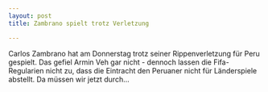 ```yaml
---
layout: post
title: Zambrano spielt trotz Verletzung

---
```


Carlos Zambrano hat am Donnerstag trotz seiner Rippenverletzung für Peru gespielt. Das gefiel Armin Veh gar nicht - dennoch lassen die Fifa-Regularien nicht zu, dass die Eintracht den Peruaner nicht für Länderspiele abstellt. Da müssen wir jetzt durch...


